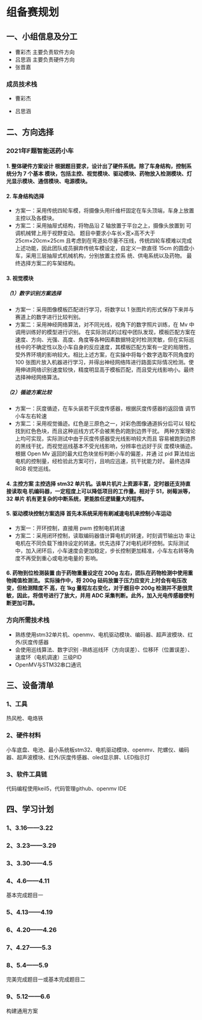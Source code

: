 #  组备赛规划
## 一、小组信息及分工
- 曹彩杰 主要负责软件方向
- 吕思涵 主要负责硬件方向
- 张晋嘉
### 成员技术栈
- 曹彩杰

- 吕思涵
## 二、方向选择
### 2021年F题智能送药小车
#### 1. 整体硬件方案设计 根据题目要求，设计出了硬件系统。除了车身结构，控制系统分为 7 个基本 模块，包括主控、视觉模块、驱动模块、药物放入检测模块、灯光显示模块、通信模块、电源模块。
#### 2. 车身结构选择 
- 方案一：采用传统四轮车模，将摄像头用纤维杆固定在车头顶端，车身上放置主控以及各模块。
- 方案二：采用抽屉式结构，将物品沿 Z 轴放置于平台之上，摄像头放置到 可调机械臂上用于视野变动。 题目中要求小车长×宽×高不大于25cm×20cm×25cm 且考虑到在弯道处尽量不压线，传统四轮车模难以完成上述功能，因此团队成员摒弃传统车模设定，自定义一款直径 15cm 的圆盘小车，采用三层抽屉式机械机构，分别放置主控系 统、供电系统以及药物。 最终选择方案二的车架结构。 
#### 3. 视觉模块 
##### （1）数字识别方案选择 
- 方案一：采用图像模板匹配进行学习，将数字以 1 张图片的形式保存下来并与赛道上的数字进行比较判别。 
- 方案二：采用神经网络算法，对不同光线，视角下的数字照片训练，在 Mv 中调用训练好的模型进行识别。 在实际测试的过程中团队发现，模板匹配方案在速度、方向、光强、高度、角度等各种因素数据特定时检测灵敏，但在实际巡线中的不确定性以及小车自身的反应速度，其模板匹配方案有一定的局限性，受外界环境的影响较大。相比上述方案，在实操中将每个数字选取不同角度的 100 张图片放入机器进行学习，并得出神经网络阵进行路面实际情况检测。使用伸进网络识别速度较快，精度明显高于模板匹配，而且受光线影响小。最终选择神经网络算法。
##### （2）循迹方案比较 
- 方案一：灰度循迹，在车头装若干灰度传感器，根据灰度传感器的返回值 调节小车左右轮速 
- 方案二：采用视觉循迹。红色是三原色之一，对彩色图像通道拆分后可以 轻松找到红色色块，而且这种巡线方式不会被黑色的跑到边界干扰。 两种方案理论上均可实现，实际测试中由于灰度传感器受光线影响较大而且 容易被跑到边界的黑线干扰，而视觉巡线基本不受光线影响，分辨率也远好于灰 度模块循迹。根据 Open Mv 返回的最大红色块坐标判断小车的偏差，并通 过 pid 算法给出电机的控制量，经检验此方案可行，且响应迅速，抗干扰能力好。 最终选择 RGB 视觉巡线。 
#### 4. 主控方案 主控选择 stm32 单片机。该单片机片上资源丰富，定时器还支持直接读取电 机编码器，一定程度上可以降低项目的工作量。相对于 51，树莓派等，32 单片 机有更复杂的中断系统，更能胜任逻辑量大的程序。 
#### 5. 驱动模块控制方案选择 首先本系统采用有刷减速电机来控制小车运动 
- 方案一：开环控制，直接用 pwm 控制电机转速 
- 方案二：采用闭环控制，读取编码器值计算电机的转速，时刻调节输出功 率让电机在不同负载下维持设定的转速。优先选择了对电机闭环控制。实际测试中，加入闭环后，小车速度会更加稳定，步长控制更加精准，小车左右转等角度不再受到重心或电池电量的 影响。
#### 6. 药物到位检测装置 由于药物重量设定在 200g 左右，团队在药物检测中使用重物阈值检测法。 实际操作中，将 200g 砝码放置于压力应变片上时会有电压改变，但检测精度不 高，在 1kg 量程左右变化，对于题目中 200g 检测并不是很灵敏，因此，将信号进行了放大，并用 ADC 采集判断。此外，加入光电传感器使判断更加可靠。
### 方向所需技术栈
- 熟练使用stm32单片机、openmv、电机驱动模块、编码器、超声波模块、红外/灰度传感器
- 会使用巡线算法、数字识别
-熟练巡线环（方向误差）、位移环（位置误差）、速度环（电机调速）三级PID
- OpenMV与STM32串口通讯
## 三、设备清单
### 1、工具
热风枪、电烙铁
### 2、硬件材料
小车底盘、电池、最小系统板stm32、电机驱动模块、openmv、陀螺仪、编码器、超声波模块、红外/灰度传感器、oled显示屏、LED指示灯
### 3、软件工具链
代码编程使用keil5，代码管理github、openmv IDE
## 四、学习计划
### 1、3.16——3.22
### 2、3.23——3.29
### 3、3.30——4.5
### 4、4.6——4.11
基本完成题目一
### 5、4.13——4.19
### 6、4.20——4.26
### 7、4.27——5.3
### 8、5.4——5.9
完美完成题目一或基本完成题目二
### 9、5.12——6.6
构建通用方案